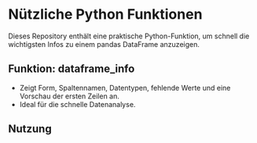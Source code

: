# Nützliche Python Funktionen

Dieses Repository enthält eine praktische Python-Funktion, um schnell die wichtigsten Infos zu einem pandas DataFrame anzuzeigen.

## Funktion: dataframe_info

- Zeigt Form, Spaltennamen, Datentypen, fehlende Werte und eine Vorschau der ersten Zeilen an.
- Ideal für die schnelle Datenanalyse.

## Nutzung


